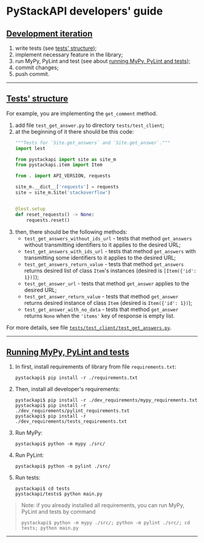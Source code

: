 # PyStackAPI developers' guide

## [Development iteration](https://github.com/wchistow/pystackapi/blob/master/CONTRIBUTING.md#development-iteration)

1. write tests (see [tests' structure](https://github.com/wchistow/pystackapi/blob/master/CONTRIBUTING.md#tests-structure));
2. implement necessary feature in the library;
3. run MyPy, PyLint and test (see about [running MyPy, PyLint and tests](https://github.com/wchistow/pystackapi/blob/master/CONTRIBUTING.md#running-mypy-and-tests));
4. commit changes;
5. push commit.

---

## [Tests' structure](https://github.com/wchistow/pystackapi/blob/master/CONTRIBUTING.md#tests-structure)

For example, you are implementing the `get_comment` method.

1. add file `test_get_answer.py` to directory `tests/test_client`;
2. at the beginning of it there should be this code:
   ```python
   """Tests for `Site.get_answers` and `Site.get_answer`."""
   import lest
   
   from pystackapi import site as site_m
   from pystackapi.item import Item
   
   from . import API_VERSION, requests
   
   site_m.__dict__['requests'] = requests
   site = site_m.Site('stackoverflow')
   
   
   @lest.setup
   def reset_requests() -> None:
       requests.reset()
   ```
3. then, there should be the following methods:
    + `test_get_answers_without_ids_url` - tests that method `get_answers` without transmitting identifiers to it applies to the desired URL;
    + `test_get_answers_with_ids_url` - tests that method `get_answers` with transmitting some identifiers to it applies to the desired URL;
    + `test_get_answers_return_value` - tests that method `get_answers` returns desired list of class `Item`'s instances (desired is `[Item({'id': 1})]`);
    + `test_get_answer_url` - tests that method `get_answer` applies to the desired URL;
    + `test_get_answer_return_value` - tests that method `get_answer` returns desired instance of class `Item` (desired is `Item({'id': 1})`);
    + `test_get_answer_with_no_data` - tests that method `get_answer` returns `None` when the `'items'` key of response is empty list.

For more details, see file [`tests/test_client/test_get_answers.py`](https://github.com/wchistow/pystackapi/blob/master/tests/test_client/test_get_answers.py).

---

## [Running MyPy, PyLint and tests](https://github.com/wchistow/pystackapi/blob/master/CONTRIBUTING.md#running-mypy-and-tests)

1. In first, install requirements of library from file `requirements.txt`:
   ```shell
   pystackapi$ pip install -r ./requirements.txt
   ``` 
2. Then, install all developer's requirements:
   ```shell
   pystackapi$ pip install -r ./dev_requirements/mypy_requirements.txt
   pystackapi$ pip install -r ./dev_requirements/pylint_requirements.txt
   pystackapi$ pip install -r ./dev_requirements/tests_requirements.txt
   ```
3. Run MyPy:
   ```shell
   pystackapi$ python -m mypy ./src/
   ```
4. Run PyLint:
   ```shell
   pystackapi$ python -m pylint ./src/
   ```
5. Run tests:
   ```shell
   pystackapi$ cd tests
   pystackapi/tests$ python main.py
   ```

> Note: if you already installed all requirements, you can run MyPy, PyLint and tests by command
> ```shell
> pystackapi$ python -m mypy ./src/; python -m pylint ./src/; cd tests; python main.py
> ```

---
